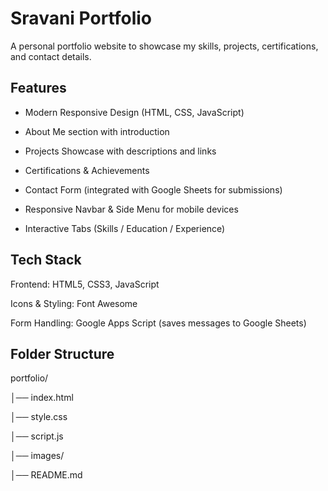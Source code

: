 # Sravani Portfolio

A personal portfolio website to showcase my skills, projects, certifications, and contact details.

 ## Features

- Modern Responsive Design (HTML, CSS, JavaScript)

- About Me section with introduction

- Projects Showcase with descriptions and links

- Certifications & Achievements

- Contact Form (integrated with Google Sheets for submissions)

- Responsive Navbar & Side Menu for mobile devices

- Interactive Tabs (Skills / Education / Experience)

## Tech Stack

Frontend: HTML5, CSS3, JavaScript

Icons & Styling: Font Awesome

Form Handling: Google Apps Script (saves messages to Google Sheets)


## Folder Structure

portfolio/

│── index.html         

│── style.css         

│── script.js        

│── images/           

│── README.md        
